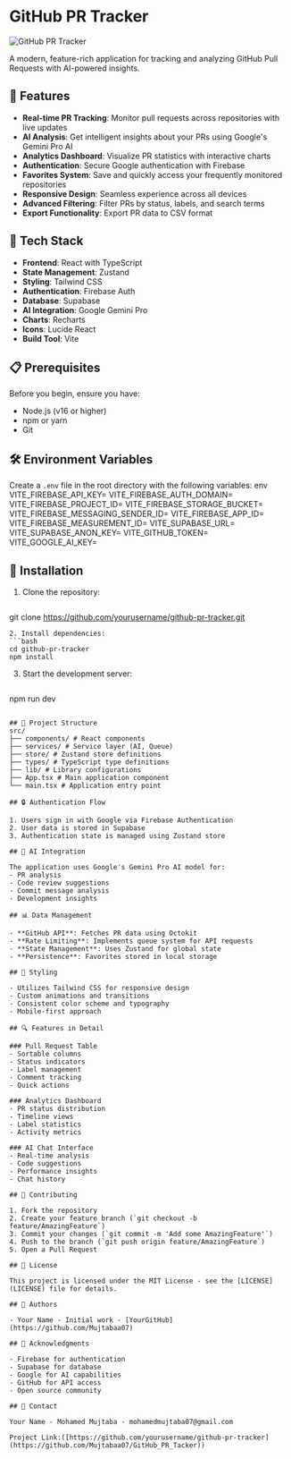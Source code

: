 # GitHub PR Tracker

![GitHub PR Tracker](https://your-banner-image-url.png)

A modern, feature-rich application for tracking and analyzing GitHub Pull Requests with AI-powered insights.

## 🌟 Features

- **Real-time PR Tracking**: Monitor pull requests across repositories with live updates
- **AI Analysis**: Get intelligent insights about your PRs using Google's Gemini Pro AI
- **Analytics Dashboard**: Visualize PR statistics with interactive charts
- **Authentication**: Secure Google authentication with Firebase
- **Favorites System**: Save and quickly access your frequently monitored repositories
- **Responsive Design**: Seamless experience across all devices
- **Advanced Filtering**: Filter PRs by status, labels, and search terms
- **Export Functionality**: Export PR data to CSV format

## 🚀 Tech Stack

- **Frontend**: React with TypeScript
- **State Management**: Zustand
- **Styling**: Tailwind CSS
- **Authentication**: Firebase Auth
- **Database**: Supabase
- **AI Integration**: Google Gemini Pro
- **Charts**: Recharts
- **Icons**: Lucide React
- **Build Tool**: Vite

## 📋 Prerequisites

Before you begin, ensure you have:

- Node.js (v16 or higher)
- npm or yarn
- Git

## 🛠️ Environment Variables

Create a `.env` file in the root directory with the following variables:
env
VITE_FIREBASE_API_KEY=
VITE_FIREBASE_AUTH_DOMAIN=
VITE_FIREBASE_PROJECT_ID=
VITE_FIREBASE_STORAGE_BUCKET=
VITE_FIREBASE_MESSAGING_SENDER_ID=
VITE_FIREBASE_APP_ID=
VITE_FIREBASE_MEASUREMENT_ID=
VITE_SUPABASE_URL=
VITE_SUPABASE_ANON_KEY=
VITE_GITHUB_TOKEN=
VITE_GOOGLE_AI_KEY=


## 🚀 Installation

1. Clone the repository:
   ```bash
git clone https://github.com/yourusername/github-pr-tracker.git
   ```
2. Install dependencies:
```bash
cd github-pr-tracker
npm install
```
3. Start the development server:
   ```bash
npm run dev
```

## 📁 Project Structure
src/
├── components/ # React components
├── services/ # Service layer (AI, Queue)
├── store/ # Zustand store definitions
├── types/ # TypeScript type definitions
├── lib/ # Library configurations
├── App.tsx # Main application component
└── main.tsx # Application entry point

## 🔒 Authentication Flow

1. Users sign in with Google via Firebase Authentication
2. User data is stored in Supabase
3. Authentication state is managed using Zustand store

## 🤖 AI Integration

The application uses Google's Gemini Pro AI model for:
- PR analysis
- Code review suggestions
- Commit message analysis
- Development insights

## 📊 Data Management

- **GitHub API**: Fetches PR data using Octokit
- **Rate Limiting**: Implements queue system for API requests
- **State Management**: Uses Zustand for global state
- **Persistence**: Favorites stored in local storage

## 🎨 Styling

- Utilizes Tailwind CSS for responsive design
- Custom animations and transitions
- Consistent color scheme and typography
- Mobile-first approach

## 🔍 Features in Detail

### Pull Request Table
- Sortable columns
- Status indicators
- Label management
- Comment tracking
- Quick actions

### Analytics Dashboard
- PR status distribution
- Timeline views
- Label statistics
- Activity metrics

### AI Chat Interface
- Real-time analysis
- Code suggestions
- Performance insights
- Chat history

## 🤝 Contributing

1. Fork the repository
2. Create your feature branch (`git checkout -b feature/AmazingFeature`)
3. Commit your changes (`git commit -m 'Add some AmazingFeature'`)
4. Push to the branch (`git push origin feature/AmazingFeature`)
5. Open a Pull Request

## 📝 License

This project is licensed under the MIT License - see the [LICENSE](LICENSE) file for details.

## 👥 Authors

- Your Name - Initial work - [YourGitHub](https://github.com/Mujtabaa07)

## 🙏 Acknowledgments

- Firebase for authentication
- Supabase for database
- Google for AI capabilities
- GitHub for API access
- Open source community

## 📧 Contact

Your Name - Mohamed Mujtaba - mohamedmujtaba07@gmail.com

Project Link:([https://github.com/yourusername/github-pr-tracker](https://github.com/Mujtabaa07/GitHub_PR_Tacker))
